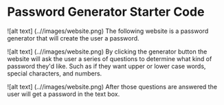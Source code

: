 # Password Generator Starter Code

![alt text] (..//images/website.png)
The following website is a password generator that will create the user a password.

![alt text] (..//images/website.png)
By clicking the generator button the website will ask the user a series of questions to determine what kind of password they'd like. Such as if they want upper or lower case words, special characters, and numbers.

![alt text] (..//images/website.png)
After those questions are answered the user will get a password in the text box.
